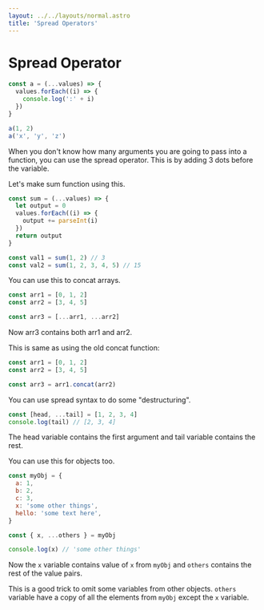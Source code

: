 ```yaml
---
layout: ../../layouts/normal.astro
title: 'Spread Operators'
---
```


# Spread Operator

```javascript
const a = (...values) => {
  values.forEach((i) => {
    console.log(':' + i)
  })
}

a(1, 2)
a('x', 'y', 'z')
```

When you don't know how many arguments you are going to pass into a function, you can use the spread operator. This is by adding 3 dots before the variable.

Let's make sum function using this.

```javascript
const sum = (...values) => {
  let output = 0
  values.forEach((i) => {
    output += parseInt(i)
  })
  return output
}

const val1 = sum(1, 2) // 3
const val2 = sum(1, 2, 3, 4, 5) // 15
```

You can use this to concat arrays.

```javascript
const arr1 = [0, 1, 2]
const arr2 = [3, 4, 5]

const arr3 = [...arr1, ...arr2]
```

Now arr3 contains both arr1 and arr2.

This is same as using the old concat function:

```javascript
const arr1 = [0, 1, 2]
const arr2 = [3, 4, 5]

const arr3 = arr1.concat(arr2)
```

You can use spread syntax to do some "destructuring".

```javascript
const [head, ...tail] = [1, 2, 3, 4]
console.log(tail) // [2, 3, 4]
```

The head variable contains the first argument and tail variable contains the rest.

You can use this for objects too.

```javascript
const myObj = {
  a: 1,
  b: 2,
  c: 3,
  x: 'some other things',
  hello: 'some text here',
}

const { x, ...others } = myObj

console.log(x) // 'some other things'
```

Now the `x` variable contains value of `x` from `myObj` and `others` contains the rest of the value pairs.

This is a good trick to omit some variables from other objects. `others` variable have a copy of all the elements from `myObj` except the `x` variable.
